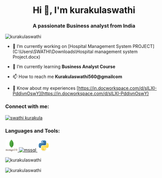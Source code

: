 
<h1 align="center">Hi 👋, I'm kurakulaswathi</h1>
<h3 align="center">A passionate Business analyst from India</h3>


<p align="left"> <img src="https://komarev.com/ghpvc/?username=kurakulaswathi&label=Profile%20views&color=0e75b6&style=flat" alt="kurakulaswathi" /> </p>

- 🔭 I’m currently working on [Hospital Management System PROJECT](C:\Users\SWATHI\Downloads\Hospital management system Project.docx)

- 🌱 I’m currently learning **Business Analyst Course**

- 📫 How to reach me **Kurakulaswathi560@gmailcom**

- 📄 Know about my experiences [https://in.docworkspace.com/d/sILXI-PddivnOswY](https://in.docworkspace.com/d/sILXI-PddivnOswY)

<h3 align="left">Connect with me:</h3>
<p align="left">
<a href="https://linkedin.com/in/swathi kurakula" target="blank"><img align="center" src="https://raw.githubusercontent.com/rahuldkjain/github-profile-readme-generator/master/src/images/icons/Social/linked-in-alt.svg" alt="swathi kurakula" height="30" width="40" /></a>
</p>

<h3 align="left">Languages and Tools:</h3>
<p align="left"> <a href="https://www.mongodb.com/" target="_blank" rel="noreferrer"> <img src="https://raw.githubusercontent.com/devicons/devicon/master/icons/mongodb/mongodb-original-wordmark.svg" alt="mongodb" width="40" height="40"/> </a> <a href="https://www.microsoft.com/en-us/sql-server" target="_blank" rel="noreferrer"> <img src="https://www.svgrepo.com/show/303229/microsoft-sql-server-logo.svg" alt="mssql" width="40" height="40"/> </a> <a href="https://www.python.org" target="_blank" rel="noreferrer"> <img src="https://raw.githubusercontent.com/devicons/devicon/master/icons/python/python-original.svg" alt="python" width="40" height="40"/> </a> </p>

<p><img align="center" src="https://github-readme-stats.vercel.app/api/top-langs?username=kurakulaswathi&show_icons=true&locale=en&layout=compact" alt="kurakulaswathi" /></p>

<p><img align="center" src="https://github-readme-streak-stats.herokuapp.com/?user=kurakulaswathi&" alt="kurakulaswathi" /></p>
